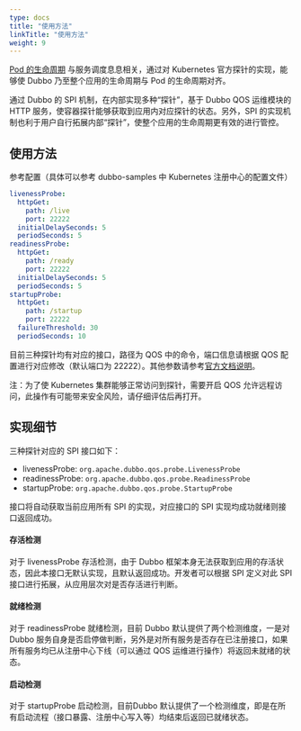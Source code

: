 ```yaml
---
type: docs
title: "使用方法"
linkTitle: "使用方法"
weight: 9
---
```


[Pod 的生命周期](https://kubernetes.io/zh/docs/concepts/workloads/pods/pod-lifecycle/) 与服务调度息息相关，通过对 Kubernetes 官方探针的实现，能够使 Dubbo 乃至整个应用的生命周期与 Pod 的生命周期对齐。

通过 Dubbo 的 SPI 机制，在内部实现多种“探针”，基于 Dubbo QOS 运维模块的 HTTP 服务，使容器探针能够获取到应用内对应探针的状态。另外，SPI 的实现机制也利于用户自行拓展内部“探针”，使整个应用的生命周期更有效的进行管控。


## 使用方法


参考配置（具体可以参考 dubbo-samples 中 Kubernetes 注册中心的配置文件）


```yaml
livenessProbe:
  httpGet:
    path: /live
    port: 22222
  initialDelaySeconds: 5
  periodSeconds: 5
readinessProbe:
  httpGet:
    path: /ready
    port: 22222
  initialDelaySeconds: 5
  periodSeconds: 5
startupProbe:
  httpGet:
    path: /startup
    port: 22222
  failureThreshold: 30
  periodSeconds: 10
```


目前三种探针均有对应的接口，路径为 QOS 中的命令，端口信息请根据 QOS 配置进行对应修改（默认端口为 22222）。其他参数请参考[官方文档说明](https://kubernetes.io/zh/docs/tasks/configure-pod-container/configure-liveness-readiness-startup-probes/)。


注：为了使 Kubernetes 集群能够正常访问到探针，需要开启 QOS 允许远程访问，此操作有可能带来安全风险，请仔细评估后再打开。


## 实现细节


三种探针对应的 SPI 接口如下：

- livenessProbe: `org.apache.dubbo.qos.probe.LivenessProbe`
- readinessProbe: `org.apache.dubbo.qos.probe.ReadinessProbe`
- startupProbe: `org.apache.dubbo.qos.probe.StartupProbe`



接口将自动获取当前应用所有 SPI 的实现，对应接口的 SPI 实现均成功就绪则接口返回成功。


#### 存活检测
对于 livenessProbe 存活检测，由于 Dubbo 框架本身无法获取到应用的存活状态，因此本接口无默认实现，且默认返回成功。开发者可以根据 SPI 定义对此 SPI 接口进行拓展，从应用层次对是否存活进行判断。


#### 就绪检测
对于 readinessProbe 就绪检测，目前 Dubbo 默认提供了两个检测维度，一是对 Dubbo 服务自身是否启停做判断，另外是对所有服务是否存在已注册接口，如果所有服务均已从注册中心下线（可以通过 QOS 运维进行操作）将返回未就绪的状态。


#### 启动检测
对于 startupProbe 启动检测，目前Dubbo 默认提供了一个检测维度，即是在所有启动流程（接口暴露、注册中心写入等）均结束后返回已就绪状态。


